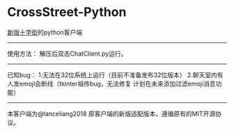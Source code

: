 # CrossStreet-Python
[新版十字街](https://crosst.chat/)的python客户端

***
使用方法：
解压后双击ChatClient.py运行。

***
已知bug：
1.无法在32位系统上运行（目前不准备发布32位版本）
2.聊天室内有人发emoji会断线（tkinter祖传bug，无法修复  计划在未来添加过滤emoji消息功能）

***
本客户端为@lanceliang2018 原客户端的新版适配版本，遵循原有的MIT开源协议。
